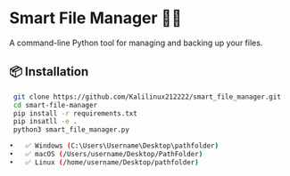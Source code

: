 # Smart File Manager 🧠📁

A command-line Python tool for managing and backing up your files.

## 📦 Installation

```bash
 git clone https://github.com/Kalilinux212222/smart_file_manager.git
 cd smart-file-manager
 pip install -r requirements.txt
 pip insatll -e .
 python3 smart_file_manager.py

•	✅ Windows (C:\Users\Username\Desktop\pathfolder)
•	✅ macOS (/Users/username/Desktop/PathFolder)
•	✅ Linux (/home/username/Desktop/pathfolder)